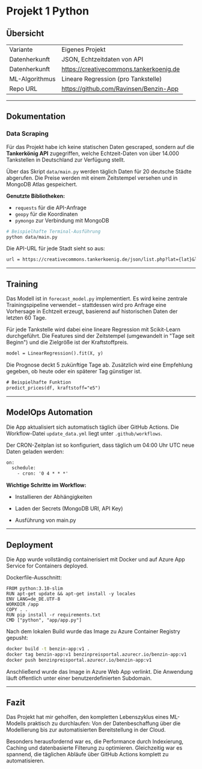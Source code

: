 # Projekt 1 Python

## Übersicht

| | |
| -------- | ------- |
| Variante | Eigenes Projekt |
| Datenherkunft | JSON, Echtzeitdaten von API |
| Datenherkunft | https://creativecommons.tankerkoenig.de |
| ML-Algorithmus | Lineare Regression (pro Tankstelle) |
| Repo URL | https://github.com/Ravinsen/Benzin-App |

---

## Dokumentation

### Data Scraping

Für das Projekt habe ich keine statischen Daten gescraped, sondern auf die **Tankerkönig API** zugegriffen, welche Echtzeit-Daten von über 14.000 Tankstellen in Deutschland zur Verfügung stellt. 

Über das Skript `data/main.py` werden täglich Daten für 20 deutsche Städte abgerufen. Die Preise werden mit einem Zeitstempel versehen und in MongoDB Atlas gespeichert.

**Genutzte Bibliotheken:**  
- `requests` für die API-Anfrage  
- `geopy` für die Koordinaten  
- `pymongo` zur Verbindung mit MongoDB

```bash
# Beispielhafte Terminal-Ausführung
python data/main.py
```

Die API-URL für jede Stadt sieht so aus:

```txt
url = https://creativecommons.tankerkoenig.de/json/list.php?lat={lat}&lng={lng}&rad=25&sort=dist&type=all&apikey={api_key}"
```

---
## Training

Das Modell ist in `forecast_model.py` implementiert. Es wird keine zentrale Trainingspipeline verwendet – stattdessen wird pro Anfrage eine Vorhersage in Echtzeit erzeugt, basierend auf historischen Daten der letzten 60 Tage.

Für jede Tankstelle wird dabei eine lineare Regression mit Scikit-Learn durchgeführt. Die Features sind der Zeitstempel (umgewandelt in "Tage seit Beginn") und die Zielgröße ist der Kraftstoffpreis.

```txt
model = LinearRegression().fit(X, y)
```

Die Prognose deckt 5 zukünftige Tage ab. Zusätzlich wird eine Empfehlung gegeben, ob heute oder ein späterer Tag günstiger ist.

```txt
# Beispielhafte Funktion
predict_prices(df, kraftstoff="e5")
```

---
## ModelOps Automation

Die App aktualisiert sich automatisch täglich über GitHub Actions. Die Workflow-Datei `update_data.yml` liegt unter `.github/workflows`.

Der CRON-Zeitplan ist so konfiguriert, dass täglich um 04:00 Uhr UTC neue Daten geladen werden:

```txt
on:
  schedule:
    - cron: '0 4 * * *'
```

**Wichtige Schritte im Workflow:**

- Installieren der Abhängigkeiten

- Laden der Secrets (MongoDB URI, API Key)

- Ausführung von main.py

---

## Deployment

Die App wurde vollständig containerisiert mit Docker und auf Azure App Service for Containers deployed.

Dockerfile-Ausschnitt:
```
FROM python:3.10-slim
RUN apt-get update && apt-get install -y locales
ENV LANG=de_DE.UTF-8
WORKDIR /app
COPY . .
RUN pip install -r requirements.txt
CMD ["python", "app/app.py"]
```

Nach dem lokalen Build wurde das Image zu Azure Container Registry gepusht:

```bash
docker build -t benzin-app:v1 .
docker tag benzin-app:v1 benzinpreisportal.azurecr.io/benzin-app:v1
docker push benzinpreisportal.azurecr.io/benzin-app:v1
```

Anschließend wurde das Image in Azure Web App verlinkt. Die Anwendung läuft öffentlich unter einer benutzerdefinierten Subdomain.

---

## Fazit

Das Projekt hat mir geholfen, den kompletten Lebenszyklus eines ML-Modells praktisch zu durchlaufen: Von der Datenbeschaffung über die Modellierung bis zur automatisierten Bereitstellung in der Cloud.

Besonders herausfordernd war es, die Performance durch Indexierung, Caching und datenbasierte Filterung zu optimieren. Gleichzeitig war es spannend, die täglichen Abläufe über GitHub Actions komplett zu automatisieren.
